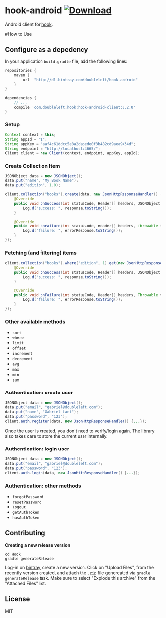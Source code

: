 hook-android [![Download](https://api.bintray.com/packages/doubleleft/hook-android/hook-android/images/download.svg)  ](https://bintray.com/doubleleft/hook-android/hook-android/_latestVersion)
===

Android client for [hook](https://github.com/doubleleft/hook).

#How to Use

## Configure as a depedency

In your application `build.gradle` file, add the following lines:

```gradle
repositories {
    maven {
        url  "http://dl.bintray.com/doubleleft/hook-android"
    }
}

dependencies {
    // ...
    compile 'com.doubleleft.hook:hook-android-client:0.2.0'
}
```

### Setup
```java
Context context = this;
String appId = "1";
String appKey = "aaf4c61ddcc5e8a2dabede0f3b482cd9aea9434d";
String endpoint = "http://localhost:4665/";
Client client = new Client(context, endpoint, appKey, appId);
```

### Create Collection Item
```java
JSONObject data = new JSONObject();
data.put("name", "My Book Name");
data.put("edition", 1.0);

client.collection("books").create(data, new JsonHttpResponseHandler() {
	@Override
	public void onSuccess(int statusCode, Header[] headers, JSONObject response) {
		Log.d("success: ", response.toString());
	}

	@Override
	public void onFailure(int statusCode, Header[] headers, Throwable throwable, JSONObject errorResponse) {
		Log.d("failure: ", errorResponse.toString());
	}
});
```

### Fetching (and filtering) items
```java
client.collection("books").where("edition", 1).get(new JsonHttpResponseHandler() {
	@Override
	public void onSuccess(int statusCode, Header[] headers, JSONObject response) {
		Log.d("success: ", response.toString());
	}

	@Override
	public void onFailure(int statusCode, Header[] headers, Throwable throwable, JSONObject errorResponse) {
		Log.d("failure: ", errorResponse.toString());
	}
});
```

### Other available methods
- `sort`
- `where`
- `limit`
- `offset`
- `increment`
- `decrement`
- `avg`
- `max`
- `min`
- `sum`

### Authentication: create user

```java
JSONObject data = new JSONObject();
data.put("email", "gabriel@doubleleft.com");
data.put("name", "Gabriel Laet");
data.put("password", "123");
client.auth.register(data, new JsonHttpResponseHandler() {...});
```

Once the user is created, you don't need to verify/login again.
The library also takes care to store the current user internally.

### Authentication: login user

```java
JSONObject data = new JSONObject();
data.put("email", "gabriel@doubleleft.com");
data.put("password", "123");
client.auth.login(data, new JsonHttpResponseHandler() {...});
```

### Authentication: other methods
- `forgotPassword`
- `resetPassword`
- `logout`
- `getAuthToken`
- `hasAuthToken`

Contributing
---

**Creating a new release version**

```
cd Hook
gradle generateRelease
```

Log-in on
[bintray](https://bintray.com/doubleleft/hook-android/hook-android/new/version),
create a new version.  Click on "Upload Files", from the recently version
created, and attach the `.zip` file genereated via `gradle generateRelease`
task. Make sure to select "Explode this archive" from the "Attached Files" list.

License
---

MIT
